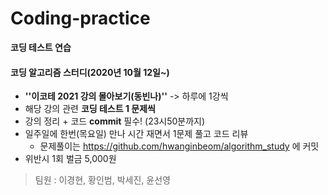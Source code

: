 # Coding-practice

**코딩 테스트 연습**



#### 코딩 알고리즘 스터디(2020년 10월 12일~)

* **''이코테 2021 강의 몰아보기(동빈나)''** -> 하루에 1강씩
* 해당 강의 관련 **코딩 테스트 1 문제씩**
* 강의 정리 + 코드 **commit** 필수! (23시50분까지)
* 일주일에 한번(목요일) 만나 시간 재면서 1문제 풀고 코드 리뷰
  * 문제풀이는 https://github.com/hwanginbeom/algorithm_study 에 커밋
* 위반시 1회 벌금 5,000원

> 팀원 : 이경현, 황인범, 박세진, 윤선영

